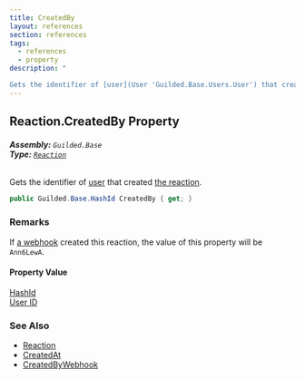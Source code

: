 ```yaml
---
title: CreatedBy
layout: references
section: references
tags:
  - references
  - property
description: "

Gets the identifier of [user](User 'Guilded.Base.Users.User') that created [the reaction](Reaction 'Guilded.Base.Content.Reaction')."
---
```


## Reaction.CreatedBy Property
###### **Assembly:** `Guilded.Base`<br/>**Type:** [`Reaction`](Reaction 'Guilded.Base.Content.Reaction')

Gets the identifier of [user](User 'Guilded.Base.Users.User') that created [the reaction](Reaction 'Guilded.Base.Content.Reaction').

```csharp
public Guilded.Base.HashId CreatedBy { get; }
```

### Remarks
  
If [a webhook](Webhook 'Guilded.Base.Servers.Webhook') created this reaction, the value of this property will be `Ann6LewA`.

#### Property Value
[HashId](HashId 'Guilded.Base.HashId')  
[User ID](UserSummary.Id 'Guilded.Base.Users.UserSummary.Id')

### See Also
- [Reaction](Reaction 'Guilded.Base.Content.Reaction')
- [CreatedAt](Reaction.CreatedAt 'Guilded.Base.Content.Reaction.CreatedAt')
- [CreatedByWebhook](Reaction.CreatedByWebhook 'Guilded.Base.Content.Reaction.CreatedByWebhook')